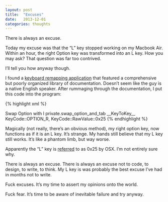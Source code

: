 ```yaml
---
layout: post
title:  "Excuses"
date:   2013-12-01
categories: thoughts
---
```


There is always an excuse.

Today my excuse was that the “L” key stopped working on my Macbook Air. Within an hour, the right Option key was transformed into an L key. How you may ask? That question was far too contrived.

I’ll tell you how anyway though.

I found a [keyboard remapping application](https://pqrs.org/index.html.en) that featured a comprehensive but poorly organized library of documentation. Doesn’t seem like the guy is a native English speaker.  After rummaging through the documentation, I put this code into the program:

{% highlight xml %}
<?xml version="1.0"?>
<root>
    <item>
      <name>Swap Option with l</name>
      <identifier>private.swap_option_and_tab</identifier>
      <autogen>__KeyToKey__ KeyCode::OPTION_R, KeyCode::RawValue::0x25</autogen>
    </item>
</root>
{% endhighlight %}

Magically (not really, there’s an obvious method), my right option key, now functions as if it is an L key. It’s strange. My hands still believe that my L key still works. It’s like a phantom limb, but way worse.

Apparently the “L” key is [referred](https://github.com/tekezo/KeyRemap4MacBook/blob/version_9.2.0/src/bridge/generator/keycode/data/KeyCode.data) to as 0x25 by OSX. I’m not entirely sure why.

There is always an excuse. There is always an excuse not to code, to design, to write, to think. My L key is was probably the best excuse I’ve had in months not to write.

Fuck excuses. It’s my time to assert my opinions onto the world.

Fuck fear. It’s time to be aware of inevitable failure and try anyway.





